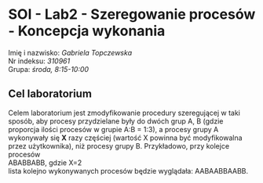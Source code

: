 # SOI - Lab2 - Szeregowanie procesów - Koncepcja wykonania 

Imię i nazwisko: *Gabriela Topczewska*  
Nr indeksu: *310961*  
Grupa: *środa, 8:15-10:00*  

## Cel laboratorium

Celem laboratorium jest zmodyfikowanie procedury szeregującej w taki sposób, aby procesy przydzielane były do dwóch grup A, B (gdzie proporcja ilości procesów w grupie A:B = 1:3), a procesy grupy A wykonywały się **X** razy częściej (wartość X powinna być modyfikowalna przez użytkownika), niż procesy grupy B.
Przykładowo, przy kolejce procesów  
ABABBABB, gdzie X=2  
lista kolejno wykonywanych procesów będzie wyglądała: AABAABBAABB.
